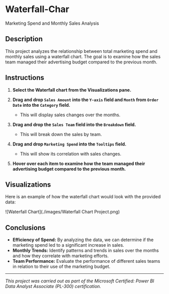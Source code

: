 # Waterfall-Char
Marketing Spend and Monthly Sales Analysis

## Description
This project analyzes the relationship between total marketing spend and monthly sales using a waterfall chart. The goal is to examine how the sales team managed their advertising budget compared to the previous month.

## Instructions

1. **Select the Waterfall chart from the Visualizations pane.**

2. **Drag and drop `Sales Amount` into the `Y-axis` field and `Month` from `Order Date` into the `Category` field.**
   - This will display sales changes over the months.

3. **Drag and drop the `Sales Team` field into the `Breakdown` field.**
   - This will break down the sales by team.

4. **Drag and drop `Marketing Spend` into the `Tooltips` field.**
   - This will show its correlation with sales changes.

5. **Hover over each item to examine how the team managed their advertising budget compared to the previous month.**

## Visualizations

Here is an example of how the waterfall chart would look with the provided data:

![Waterfall Chart](./images/Waterfall Chart Project.png)

## Conclusions
- **Efficiency of Spend:** By analyzing the data, we can determine if the marketing spend led to a significant increase in sales.
- **Monthly Trends:** Identify patterns and trends in sales over the months and how they correlate with marketing efforts.
- **Team Performance:** Evaluate the performance of different sales teams in relation to their use of the marketing budget.

---
*This project was carried out as part of the Microsoft Certified: Power BI Data Analyst Associate (PL-300) certification.*
